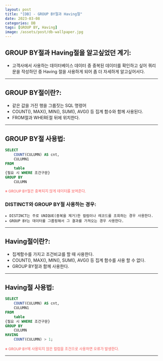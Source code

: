 ```yaml
---
layout: post
title: "[DB] - GROUP BY절과 Having절"
date: 2023-03-08
categories: DB
tags: [GROUP BY, Having]
image: /assets/post/db-wallpaper.jpg
---
```



## GROUP BY절과 Having절을 알고싶었던 계기:
- 고객사에서 사용하는 데이터베이스 데이터 중 중복된 데이터를 확인하고 싶어 쿼리문을 작성하던 중 Having 절을 사용하게 되어 좀 더 자세하게 알고싶어서다.

* * *

## GROUP BY절이란?:
- 같은 값을 가진 행을 그룹짓는 SQL 명령어
- COUNT(), MAX(), MIN(), SUM(), AVG() 등 집계 함수와 함께 사용된다.
- FROM절과 WHERE절 뒤에 위치한다.

* * *

## GROUP BY절 사용법:
```sql
SELECT
	COUNT(CULUMN) AS cnt,
	CULUMN1
FROM
	table
{필요 시 WHERE 조건구문}
GROUP BY
	CULUMN
```
<span style="color:#FA5858; font-size:12px">※ GROUP BY절은 중복되지 않게 데이터를 보여준다.</span>

### DISTINCT와 GROUP BY절 사용하는 경우:
```
▸ DISTINCT는 주로 UNIQUE(중복을 제거)한 컬럼이나 레코드를 조회하는 경우 사용한다.
▸ GROUP BY는 데이터를 그룹핑해서 그 결과를 가져오는 경우 사용한다.
```

* * *

## Having절이란?:
- 집계함수를 가지고 조건비교를 할 때 사용한다.
- COUNT(), MAX(), MIN(), SUM(), AVG() 등 집계 함수를 사용 할 수 없다.
- GROUP BY절과 함께 사용한다.

* * *

## Having절 사용법:
```sql
SELECT
	COUNT(CULUMN) AS cnt,
	CULUMN1
FROM
	table
{필요 시 WHERE 조건구문}
GROUP BY
	CULUMN
HAVING
	COUNT(CULUMN) > 1;
```
<span style="color:#FA5858; font-size:12px">※ GROUP BY에 사용되지 않은 컬럼을 조건으로 사용하면 오류가 발생한다.</span>

* * *
